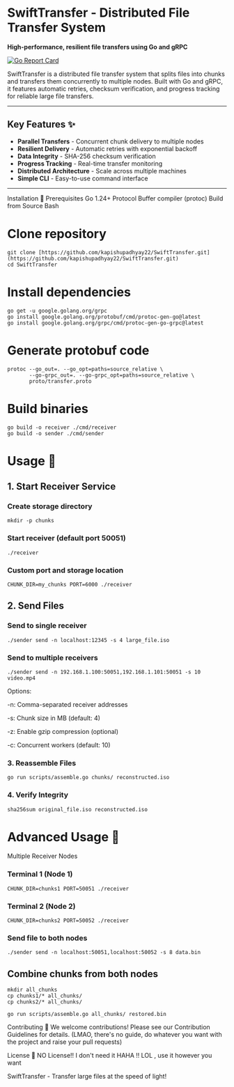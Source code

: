 # SwiftTransfer - Distributed File Transfer System

**High-performance, resilient file transfers using Go and gRPC**

[![Go Report Card](https://goreportcard.com/badge/github.com/kapishupadhyay22/SwiftTransfer)](https://goreportcard.com/report/github.com/kapishupadhyay22/SwiftTransfer)

SwiftTransfer is a distributed file transfer system that splits files into chunks and transfers them concurrently to multiple nodes. Built with Go and gRPC, it features automatic retries, checksum verification, and progress tracking for reliable large file transfers.

---

## Key Features ✨

* **Parallel Transfers** - Concurrent chunk delivery to multiple nodes
* **Resilient Delivery** - Automatic retries with exponential backoff
* **Data Integrity** - SHA-256 checksum verification
* **Progress Tracking** - Real-time transfer monitoring
* **Distributed Architecture** - Scale across multiple machines
* **Simple CLI** - Easy-to-use command interface

---

Installation 🚀
Prerequisites
Go 1.24+
Protocol Buffer compiler (protoc)
Build from Source
Bash

# Clone repository
```
git clone [https://github.com/kapishupadhyay22/SwiftTransfer.git](https://github.com/kapishupadhyay22/SwiftTransfer.git)
cd SwiftTransfer
```
# Install dependencies
```
go get -u google.golang.org/grpc
go install google.golang.org/protobuf/cmd/protoc-gen-go@latest
go install google.golang.org/grpc/cmd/protoc-gen-go-grpc@latest
```
# Generate protobuf code
```
protoc --go_out=. --go_opt=paths=source_relative \
       --go-grpc_out=. --go-grpc_opt=paths=source_relative \
       proto/transfer.proto
```
# Build binaries
```
go build -o receiver ./cmd/receiver
go build -o sender ./cmd/sender
```
# Usage 📖
## 1. Start Receiver Service

### Create storage directory
```
mkdir -p chunks
```
### Start receiver (default port 50051)
```
./receiver
```
### Custom port and storage location
```
CHUNK_DIR=my_chunks PORT=6000 ./receiver
```
## 2. Send Files

### Send to single receiver
```
./sender send -n localhost:12345 -s 4 large_file.iso
```
### Send to multiple receivers
```
./sender send -n 192.168.1.100:50051,192.168.1.101:50051 -s 10 video.mp4
```
Options:

-n: Comma-separated receiver addresses

-s: Chunk size in MB (default: 4)

-z: Enable gzip compression (optional)

-c: Concurrent workers (default: 10)

### 3. Reassemble Files
```
go run scripts/assemble.go chunks/ reconstructed.iso
```
### 4. Verify Integrity
```
sha256sum original_file.iso reconstructed.iso
```
# Advanced Usage 🧠
Multiple Receiver Nodes


### Terminal 1 (Node 1)
```
CHUNK_DIR=chunks1 PORT=50051 ./receiver
```
### Terminal 2 (Node 2)
```
CHUNK_DIR=chunks2 PORT=50052 ./receiver
```
### Send file to both nodes
```
./sender send -n localhost:50051,localhost:50052 -s 8 data.bin
```
## Combine chunks from both nodes
```
mkdir all_chunks
cp chunks1/* all_chunks/
cp chunks2/* all_chunks/
```

```
go run scripts/assemble.go all_chunks/ restored.bin
```

Contributing 🤝
We welcome contributions! Please see our Contribution Guidelines for details. (LMAO, there's no guide, do whatever you want with the project and raise your pull requests)

License 📄
NO License!! I don't need it HAHA !! LOL , use it however you want

SwiftTransfer - Transfer large files at the speed of light! 